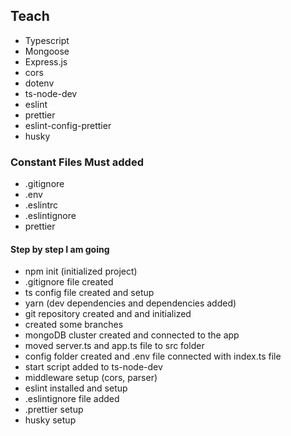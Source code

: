## Teach

- Typescript
- Mongoose
- Express.js
- cors
- dotenv
- ts-node-dev
- eslint
- prettier
- eslint-config-prettier
- husky

### Constant Files Must added

- .gitignore
- .env
- .eslintrc
- .eslintignore
- prettier

#### Step by step I am going

- npm init (initialized project)
- .gitignore file created
- ts config file created and setup
- yarn (dev dependencies and dependencies added)
- git repository created and and initialized
- created some branches
- mongoDB cluster created and connected to the app
- moved server.ts and app.ts file to src folder
- config folder created and .env file connected with index.ts file
- start script added to ts-node-dev
- middleware setup (cors, parser)
- eslint installed and setup
- .eslintignore file added
- .prettier setup
- husky setup

